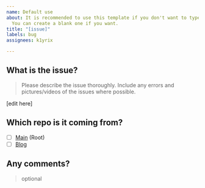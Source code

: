```yaml
---
name: Default use
about: It is recommended to use this template if you don't want to type out everything.
  You can create a blank one if you want.
title: "[issue]"
labels: bug
assignees: k1yrix

---
```


## What is the issue?
> Please describe the issue thoroughly. Include any errors and pictures/videos of the issues where possible.

[edit here]

## Which repo is it coming from?
- [ ] [Main](https://github.com/k1yrix/k1yrix.github.io) (Root)
- [ ] [Blog](https://github.com/k1yrix/blog)

## Any comments?
> optional

